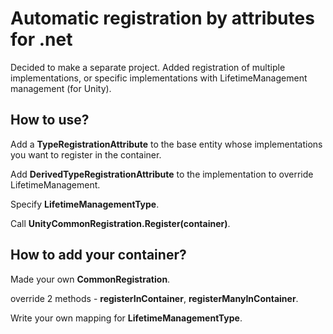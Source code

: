 # Automatic registration by attributes for .net

Decided to make a separate project. Added registration of multiple implementations, or specific implementations with LifetimeManagement management (for Unity).

## How to use?

Add a **TypeRegistrationAttribute** to the base entity whose implementations you want to register in the container.

Add **DerivedTypeRegistrationAttribute** to the implementation to override LifetimeManagement.

Specify **LifetimeManagementType**.

Call **UnityCommonRegistration.Register(container)**.

## How to add your container?

Made your own **CommonRegistration**.

override 2 methods - **registerInContainer**, **registerManyInContainer**.

Write your own mapping for **LifetimeManagementType**.

